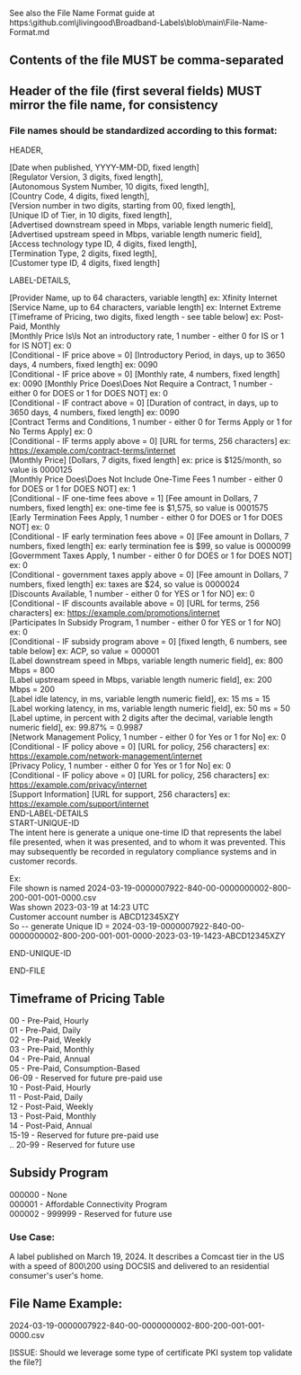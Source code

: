 See also the File Name Format guide at https:\\github.com\jlivingood\Broadband-Labels\blob\main\File-Name-Format.md

## Contents of the file MUST be comma-separated

## Header of the file (first several fields) MUST mirror the file name, for consistency
### File names should be standardized according to this format:

HEADER, 


[Date when published, YYYY-MM-DD, fixed length] \
[Regulator Version, 3 digits, fixed length],  \
[Autonomous System Number, 10 digits, fixed length],  \
[Country Code, 4 digits, fixed length],  \
[Version number in two digits, starting from 00, fixed length],  \
[Unique ID of Tier, in 10 digits, fixed length],  \
[Advertised downstream speed in Mbps, variable length numeric field],  \
[Advertised upstream speed in Mbps, variable length numeric field],  \
[Access technology type ID, 4 digits, fixed length], \
[Termination Type, 2 digits, fixed legth], \
[Customer type ID, 4 digits, fixed length] 


LABEL-DETAILS, 


[Provider Name, up to 64 characters, variable length] ex: Xfinity Internet \
[Service Name, up to 64 characters, variable length] ex: Internet Extreme \
[Timeframe of Pricing, two digits, fixed length - see table below] ex: Post-Paid, Monthly \
[Monthly Price Is\Is Not an introductory rate, 1 number - either 0 for IS or 1 for IS NOT] ex: 0 \
[Conditional - IF price above = 0] [Introductory Period, in days, up to 3650 days, 4 numbers, fixed length] ex: 0090 \
[Conditional - IF price above = 0] [Monthly rate, 4 numbers, fixed length] ex: 0090 
[Monthly Price Does\Does Not Require a Contract, 1 number - either 0 for DOES or 1 for DOES NOT] ex: 0 \
[Conditional - IF contract above = 0] [Duration of contract, in days, up to 3650 days, 4 numbers, fixed length] ex: 0090 \
[Contract Terms and Conditions, 1 number - either 0 for Terms Apply or 1 for No Terms Apply] ex: 0 \
[Conditional - IF terms apply above = 0] [URL for terms, 256 characters] ex: https://example.com/contract-terms/internet \
[Monthly Price] [Dollars, 7 digits, fixed length] ex: price is $125/month, so value is 0000125 \
[Monthly Price Does\Does Not Include One-Time Fees 1 number - either 0 for DOES or 1 for DOES NOT] ex: 1 \
[Conditional - IF one-time fees above = 1] [Fee amount in Dollars, 7 numbers, fixed length] 
    ex: one-time fee is $1,575, so value is 0001575 \
[Early Termination Fees Apply, 1 number - either 0 for DOES or 1 for DOES NOT] ex: 0 \
[Conditional - IF early termination fees above = 0] [Fee amount in Dollars, 7 numbers, fixed length] 
    ex: early termination fee is $99, so value is 0000099 \
[Govermment Taxes Apply, 1 number - either 0 for DOES or 1 for DOES NOT] ex: 0 \
[Conditional - government taxes apply above = 0] [Fee amount in Dollars, 7 numbers, fixed length] 
    ex: taxes are $24, so value is 0000024 \
[Discounts Available, 1 number - either 0 for YES or 1 for NO] ex: 0 \
[Conditional - IF discounts available above = 0] [URL for terms, 256 characters] ex: https://example.com/promotions/internet \
[Participates In Subsidy Program, 1 number - either 0 for YES or 1 for NO] ex: 0 \
[Conditional - IF subsidy program above = 0] [fixed length, 6 numbers, see table below] ex: ACP, so value = 000001 \
[Label downstream speed in Mbps, variable length numeric field],  ex: 800 Mbps = 800 \
[Label upstream speed in Mbps, variable length numeric field], ex: 200 Mbps = 200 \
[Label idle latency, in ms, variable length numeric field], ex: 15 ms = 15 \
[Label working latency, in ms, variable length numeric field], ex: 50 ms = 50 \
[Label uptime, in percent with 2 digits after the decimal, variable length numeric field], ex: 99.87% = 0.9987 \
[Network Management Policy, 1 number - either 0 for Yes or 1 for No] ex: 0 \
[Conditional - IF policy above = 0] [URL for policy, 256 characters] ex: https://example.com/network-management/internet \
[Privacy Policy, 1 number - either 0 for Yes or 1 for No] ex: 0 \
[Conditional - IF policy above = 0] [URL for policy, 256 characters] ex: https://example.com/privacy/internet \
[Support Information] [URL for support, 256 characters] ex: https://example.com/support/internet \
END-LABEL-DETAILS \
START-UNIQUE-ID \
The intent here is generate a unique one-time ID that represents the label file presented, when it was presented, and to whom it was prevented. This may subsequently be recorded in regulatory compliance systems and in customer records. 

Ex: \
File shown is named 2024-03-19-0000007922-840-00-0000000002-800-200-001-001-0000.csv \
Was shown 2023-03-19 at 14:23 UTC \
Customer account number is ABCD12345XZY \
So -- generate Unique ID = 2024-03-19-0000007922-840-00-0000000002-800-200-001-001-0000-2023-03-19-1423-ABCD12345XZY 

END-UNIQUE-ID 


END-FILE 


## Timeframe of Pricing Table
00 - Pre-Paid, Hourly \
01 - Pre-Paid, Daily \
02 - Pre-Paid, Weekly \
03 - Pre-Paid, Monthly \
04 - Pre-Paid, Annual \
05 - Pre-Paid, Consumption-Based \
06-09 - Reserved for future pre-paid use \
10 - Post-Paid, Hourly \
11 - Post-Paid, Daily \
12 - Post-Paid, Weekly \
13 - Post-Paid, Monthly \
14 - Post-Paid, Annual \
15-19 - Reserved for future pre-paid use \
.. 
20-99 - Reserved for future use 

## Subsidy Program
000000 - None \
000001 - Affordable Connectivity Program \
000002 - 999999 - Reserved for future use 

### Use Case:
A label published on March 19, 2024. It describes a Comcast tier in the US with a speed of 800\200 using DOCSIS and delivered to an residential consumer's user's home. 

## File Name Example: 
2024-03-19-0000007922-840-00-0000000002-800-200-001-001-0000.csv 


[ISSUE: Should we leverage some type of certificate PKI system top validate the file?]
